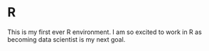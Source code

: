 # R
This is my first ever R environment. I am so excited to work in R as becoming data scientist is my next goal. 

